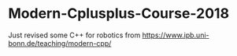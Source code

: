 # Modern-Cplusplus-Course-2018
Just revised some C++ for robotics from https://www.ipb.uni-bonn.de/teaching/modern-cpp/
